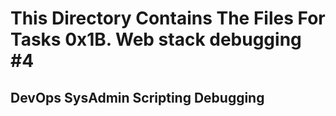# This Directory Contains The Files For Tasks 0x1B. Web stack debugging #4 

## DevOps SysAdmin Scripting Debugging

